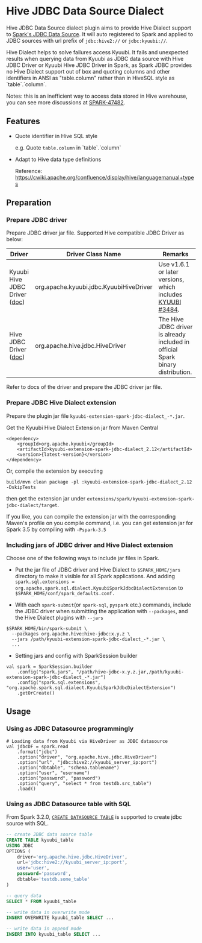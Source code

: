 <!--
- Licensed to the Apache Software Foundation (ASF) under one or more
- contributor license agreements.  See the NOTICE file distributed with
- this work for additional information regarding copyright ownership.
- The ASF licenses this file to You under the Apache License, Version 2.0
- (the "License"); you may not use this file except in compliance with
- the License.  You may obtain a copy of the License at
-
-   http://www.apache.org/licenses/LICENSE-2.0
-
- Unless required by applicable law or agreed to in writing, software
- distributed under the License is distributed on an "AS IS" BASIS,
- WITHOUT WARRANTIES OR CONDITIONS OF ANY KIND, either express or implied.
- See the License for the specific language governing permissions and
- limitations under the License.
-->

# Hive JDBC Data Source Dialect

Hive JDBC Data Source dialect plugin aims to provide Hive Dialect support to [Spark's JDBC Data Source](https://spark.apache.org/docs/latest/sql-data-sources-jdbc.html).
It will auto registered to Spark and applied to JDBC sources with url prefix of `jdbc:hive2://` or `jdbc:kyuubi://`.

Hive Dialect helps to solve failures access Kyuubi. It fails and unexpected results when querying data from Kyuubi as
JDBC data source with Hive JDBC Driver or Kyuubi Hive JDBC Driver in Spark, as Spark JDBC provides no Hive Dialect support
out of box and quoting columns and other identifiers in ANSI as "table.column" rather than in HiveSQL style as
\`table\`.\`column\`.

Notes: this is an inefficient way to access data stored in Hive warehouse, you can see more discussions at [SPARK-47482](https://github.com/apache/spark/pull/45609).

## Features

- Quote identifier in Hive SQL style

  e.g. Quote `table.column` in \`table\`.\`column\`

- Adapt to Hive data type definitions

  Reference: https://cwiki.apache.org/confluence/display/hive/languagemanual+types

## Preparation

### Prepare JDBC driver

Prepare JDBC driver jar file. Supported Hive compatible JDBC Driver as below:

|                          Driver                           |            Driver Class Name            |                                                 Remarks                                                  |
|-----------------------------------------------------------|-----------------------------------------|----------------------------------------------------------------------------------------------------------|
| Kyuubi Hive JDBC Driver ([doc](../jdbc/kyuubi_jdbc.html)) | org.apache.kyuubi.jdbc.KyuubiHiveDriver | Use v1.6.1 or later versions, which includes [KYUUBI #3484](https://github.com/apache/kyuubi/pull/3485). |
| Hive JDBC Driver ([doc](../jdbc/hive_jdbc.html))          | org.apache.hive.jdbc.HiveDriver         | The Hive JDBC driver is already included in official Spark binary distribution.                          |

Refer to docs of the driver and prepare the JDBC driver jar file.

### Prepare JDBC Hive Dialect extension

Prepare the plugin jar file `kyuubi-extension-spark-jdbc-dialect_-*.jar`.

Get the Kyuubi Hive Dialect Extension jar from Maven Central

```
<dependency>
    <groupId>org.apache.kyuubi</groupId>
    <artifactId>kyuubi-extension-spark-jdbc-dialect_2.12</artifactId>
    <version>{latest-version}</version>
</dependency>
```

Or, compile the extension by executing

```
build/mvn clean package -pl :kyuubi-extension-spark-jdbc-dialect_2.12 -DskipTests
```

then get the extension jar under `extensions/spark/kyuubi-extension-spark-jdbc-dialect/target`.

If you like, you can compile the extension jar with the corresponding Maven's profile on you compile command,
i.e. you can get extension jar for Spark 3.5 by compiling with `-Pspark-3.5`

### Including jars of JDBC driver and Hive Dialect extension

Choose one of the following ways to include jar files in Spark.

- Put the jar file of JDBC driver and Hive Dialect to `$SPARK_HOME/jars` directory to make it visible for all Spark applications. And adding `spark.sql.extensions = org.apache.spark.sql.dialect.KyuubiSparkJdbcDialectExtension` to `$SPARK_HOME/conf/spark_defaults.conf.`

- With each `spark-submit`(or `spark-sql`, `pyspark` etc.) commands, include the JDBC driver when submitting the application with `--packages`, and the Hive Dialect plugins with `--jars`

```
$SPARK_HOME/bin/spark-submit \
  --packages org.apache.hive:hive-jdbc:x.y.z \
  --jars /path/kyuubi-extension-spark-jdbc-dialect_-*.jar \
  ...
```

- Setting jars and config with SparkSession builder

```
val spark = SparkSession.builder
    .config("spark.jars", "/path/hive-jdbc-x.y.z.jar,/path/kyuubi-extension-spark-jdbc-dialect_-*.jar")
    .config("spark.sql.extensions", "org.apache.spark.sql.dialect.KyuubiSparkJdbcDialectExtension")
    .getOrCreate()
```

## Usage

### Using as JDBC Datasource programmingly

```
# Loading data from Kyuubi via HiveDriver as JDBC datasource
val jdbcDF = spark.read
    .format("jdbc")
    .option("driver", "org.apache.hive.jdbc.HiveDriver")
    .option("url", "jdbc:hive2://kyuubi_server_ip:port")
    .option("dbtable", "schema.tablename")
    .option("user", "username")
    .option("password", "password")
    .option("query", "select * from testdb.src_table")
    .load()
```

### Using as JDBC Datasource table with SQL

From Spark 3.2.0, [`CREATE DATASOURCE TABLE`](https://spark.apache.org/docs/latest/sql-ref-syntax-ddl-create-table-datasource.html)
is supported to create jdbc source with SQL.

```sql
-- create JDBC data source table
CREATE TABLE kyuubi_table
USING JDBC
OPTIONS (
    driver='org.apache.hive.jdbc.HiveDriver',
    url='jdbc:hive2://kyuubi_server_ip:port',
    user='user',
    password='password',
    dbtable='testdb.some_table'
)

-- query data
SELECT * FROM kyuubi_table

-- write data in overwrite mode
INSERT OVERWRITE kyuubi_table SELECT ...

-- write data in append mode
INSERT INTO kyuubi_table SELECT ...
```


